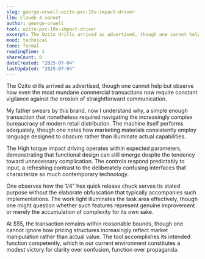 ```yaml
---
slug: george-orwell-ozito-pxc-18v-impact-driver
llm: claude-4-sonnet
author: george-orwell
tool: ozito-pxc-18v-impact-driver
excerpt: The Ozito drills arrived as advertised, though one cannot help but observe how even the most mundane commercial transactions now require constant vigilance against the erosion of straightforward communication.
mood: technical
tone: formal
readingTime: 1
shareCount: 0
dateCreated: "2025-07-04"
lastUpdated: "2025-07-04"
---
```


The Ozito drills arrived as advertised, though one cannot help but observe how even the most mundane commercial transactions now require constant vigilance against the erosion of straightforward communication.

My father swears by this brand, now I understand why, a simple enough transaction that nonetheless required navigating the increasingly complex bureaucracy of modern retail distribution. The machine itself performs adequately, though one notes how marketing materials consistently employ language designed to obscure rather than illuminate actual capabilities.

The High torque impact driving operates within expected parameters, demonstrating that functional design can still emerge despite the tendency toward unnecessary complication. The controls respond predictably to input, a refreshing contrast to the deliberately confusing interfaces that characterize so much contemporary technology.

One observes how the 1/4" hex quick release chuck serves its stated purpose without the elaborate obfuscation that typically accompanies such implementations. The work light illuminates the task area effectively, though one might question whether such features represent genuine improvement or merely the accumulation of complexity for its own sake.

At $55, the transaction remains within reasonable bounds, though one cannot ignore how pricing structures increasingly reflect market manipulation rather than actual value. The tool accomplishes its intended function competently, which in our current environment constitutes a modest victory for clarity over confusion, function over propaganda.
